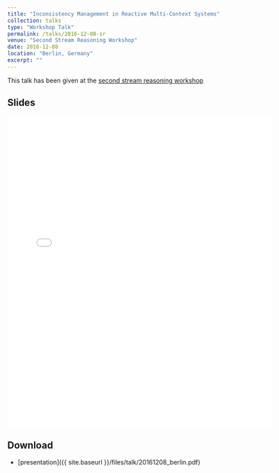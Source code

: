```yaml
---
title: "Inconsistency Management in Reactive Multi-Context Systems"
collection: talks
type: "Workshop Talk"
permalink: /talks/2016-12-08-sr
venue: "Second Stream Reasoning Workshop"
date: 2016-12-08
location: "Berlin, Germany"
excerpt: ""
---
```

This talk has been given at the [second stream reasoning workshop](https://www.ods.tu-berlin.de/menue/fachgebiet_open_distributed_systems/stream_reasoning_workshop_2016_berlin_8th_to_9th_december_2016/program_and_schedule/)

## Slides
<embed src="{{ site.baseurl }}/files/talk/20161208_berlin.pdf" width="600" height="700" type='application/pdf'> 

## Download
* [presentation]({{ site.baseurl }}/files/talk/20161208_berlin.pdf)
